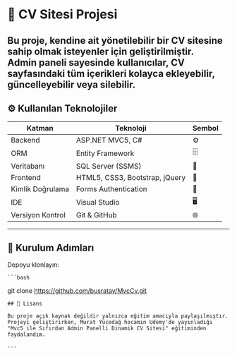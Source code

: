 # 📄 CV Sitesi Projesi

Bu proje, kendine ait yönetilebilir bir CV sitesine sahip olmak isteyenler için geliştirilmiştir.  
Admin paneli sayesinde kullanıcılar, CV sayfasındaki tüm içerikleri kolayca ekleyebilir, güncelleyebilir veya silebilir.  
---

## ⚙️ Kullanılan Teknolojiler

| Katman              | Teknoloji                          | Sembol |
|--------------------|-----------------------------------|--------|
| Backend            | ASP.NET MVC5, C#                   | ⚙️      |
| ORM                | Entity Framework                   | 🗄      |
| Veritabanı         | SQL Server (SSMS)                  | 💾      |
| Frontend           | HTML5, CSS3, Bootstrap, jQuery     | 🎨      |
| Kimlik Doğrulama   | Forms Authentication               | 🔑      |
| IDE                | Visual Studio                      | 🖥      |
| Versiyon Kontrol   | Git & GitHub                       | 🌐      |

---
## 🚀 Kurulum Adımları

Depoyu klonlayın:

    ```bash
   git clone https://github.com/busratay/MvcCv.git
   ```
## 📄 Lisans

Bu proje açık kaynak değildir yalnızca eğitim amacıyla paylaşılmıştır.
Projeyi geliştirirken, Murat Yücedağ hocamın Udemy'de yayınladığı
"Mvc5 ile Sıfırdan Admin Panelli Dinamik CV Sitesi" eğitiminden faydalandım.

---
